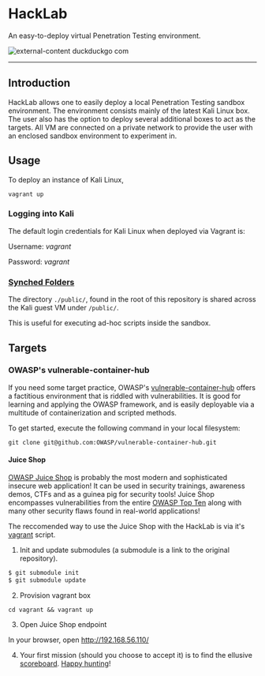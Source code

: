 # HackLab
An easy-to-deploy virtual Penetration Testing environment.

![external-content duckduckgo com](https://user-images.githubusercontent.com/8818608/91989187-7e377c00-ed30-11ea-8afa-78dc1194a6cf.jpeg)

<hr>

## Introduction
HackLab allows one to easily deploy a local Penetration Testing sandbox environment. The environment consists mainly of the latest Kali Linux box. The user also has the option to deploy several additional boxes to act as the targets. All VM are connected on a private network to provide the user with an enclosed sandbox environment to experiment in.

## Usage

To deploy an instance of Kali Linux,

``` vagrant up ```


### Logging into Kali
The default login credentials for Kali Linux when deployed via Vagrant is:

Username: _vagrant_

Password: _vagrant_

### [Synched Folders](https://www.vagrantup.com/docs/synced-folders)
 The directory ``` ./public/ ```, found in the root of this repository is shared across the Kali guest VM under ``` /public/ ```.

This is useful for executing ad-hoc scripts inside the sandbox.


## Targets

### OWASP's vulnerable-container-hub
If you need some target practice, OWASP's [vulnerable-container-hub](https://github.com/OWASP/vulnerable-container-hub) offers a factitious environment that is riddled with vulnerabilities. It is good for learning and applying the OWASP framework, and is easily deployable via a multitude of containerization and scripted methods.

To get started, execute the following command in your local filesystem:

``` git clone git@github.com:OWASP/vulnerable-container-hub.git ```

#### Juice Shop

[OWASP Juice Shop](https://owasp-juice.shop/) is probably the most modern and sophisticated insecure web application! It can be used in security trainings, awareness demos, CTFs and as a guinea pig for security tools! Juice Shop encompasses vulnerabilities from the entire [OWASP Top Ten](https://owasp.org/www-project-top-ten) along with many other security flaws found in real-world applications!

The reccomended way to use the Juice Shop with the HackLab is via it's [vagrant](https://github.com/juice-shop/juice-shop/tree/9a0789b5ecb4ee76fe528b1860095e945f6302ac#vagrant) script.

1. Init and update submodules (a submodule is a link to the original repository). 

```bash
$ git submodule init
$ git submodule update
```

2.  Provision vagrant box

``` cd vagrant && vagrant up ```

3. Open Juice Shop endpoint

In your browser, open http://192.168.56.110/

4. Your first mission (should you choose to accept it) is to find the ellusive [scoreboard](https://pwning.owasp-juice.shop/companion-guide/latest/part2/score-board.html). [Happy hunting](https://pwning.owasp-juice.shop/companion-guide/latest/part1/happy-path.html)!
